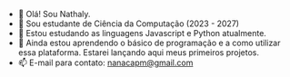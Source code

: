 - 👋 Olá! Sou Nathaly.
- 👀 Sou estudante de Ciência da Computação (2023 - 2027)
- 🌱 Estou estudando as linguagens Javascript e Python atualmente.
- 💞️ Ainda estou aprendendo o básico de programação e a como utilizar essa plataforma. Estarei lançando aqui meus primeiros projetos.
- 📫 E-mail para contato: nanacapm@gmail.com 

<!---
nathyalves/nathyalves is a ✨ special ✨ repository because its `README.md` (this file) appears on your GitHub profile.
You can click the Preview link to take a look at your changes.
--->
